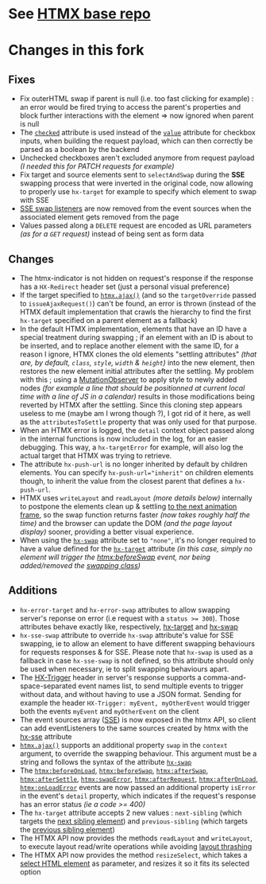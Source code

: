 # See [HTMX base repo](https://github.com/bigskysoftware/htmx)

# Changes in this fork
## Fixes
- Fix outerHTML swap if parent is null (i.e. too fast clicking for example) : an error would be fired trying to access the parent's properties and block further interactions with the element => now ignored when parent is null
- The [`checked`](https://developer.mozilla.org/en/docs/Web/HTML/Element/Input/checkbox#checked) attribute is used instead of the [`value`](https://developer.mozilla.org/en/docs/Web/HTML/Element/Input/checkbox#value) attribute for checkbox inputs, when building the request payload, which can then correctly be parsed as a boolean by the backend
- Unchecked checkboxes aren't excluded anymore from request payload _(I needed this for PATCH requests for example)_
- Fix target and source elements sent to `selectAndSwap` during the **SSE** swapping process that were inverted in the original code, now allowing to properly use `hx-target` for example to specify which element to swap with SSE
- [SSE swap listeners](https://htmx.org/attributes/hx-sse/) are now removed from the event sources when the associated element gets removed from the page
- Values passed along a `DELETE` request are encoded as URL parameters _(as for a `GET` request)_ instead of being sent as form data 
## Changes
- The htmx-indicator is not hidden on request's response if the response has a `HX-Redirect` header set (just a personal visual preference)
- If the target specified to [`htmx.ajax()`](https://htmx.org/api/#ajax) (and so the `targetOverride` passed to `issueAjaxRequest()`) can't be found, an error is thrown (instead of the HTMX default implementation that crawls the hierarchy to find the first `hx-target` specified on a parent element as a fallback)
- In the default HTMX implementation, elements that have an ID have a special treatment during swapping ; if an element with an ID is about to be inserted, and to replace another element with the same ID, for a reason I ignore, HTMX clones the old elements "settling attributes" _(that are, by default, `class`, `style`, `width` & `height`)_ into the new element, then restores the new element initial attributes after the settling. My problem with this ; using a [MutationObserver](https://developer.mozilla.org/en/docs/Web/API/MutationObserver) to apply style to newly added nodes _(for example a line that should be positionned at current local time with a line of JS in a calendar)_ results in those modifications being reverted by HTMX after the settling. Since this cloning step appears useless to me (maybe am I wrong though ?), I got rid of it here, as well as the `attributesToSettle` property that was only used for that purpose.
- When an HTMX error is logged, the `detail` context object passed along in the internal functions is now included in the log, for an easier debugging. This way, a `hx-targetError` for example, will also log the actual target that HTMX was trying to retrieve.
- The attribute `hx-push-url` is no longer inherited by default by children elements. You can specify `hx-push-url="inherit"` on children elements though, to inherit the value from the closest parent that defines a `hx-push-url`.
- HTMX uses `writeLayout` and `readLayout` _(more details below)_ internally to postpone the elements clean up & settling [to the next animation frame](https://developer.mozilla.org/fr/docs/Web/API/Window/requestAnimationFrame), so the swap function returns faster _(now takes roughly half the time)_ and the browser can update the DOM _(and the page layout display)_ sooner, providing a better visual experience.
- When using the [`hx-swap`](https://htmx.org/attributes/hx-swap/) attribute set to `"none"`, it's no longer required to have a value defined for the [`hx-target`](https://htmx.org/attributes/hx-target/) attribute _(in this case, simply no element will trigger the [htmx:beforeSwap](https://htmx.org/events/#htmx:beforeSwap) event, nor being added/removed the [swapping class](https://htmx.org/reference/#classes))_
## Additions
- `hx-error-target` and `hx-error-swap` attributes to allow swapping server's reponse on error (i.e request with a `status >= 300`). Those attributes behave exactly like, respectively, [hx-target](https://htmx.org/attributes/hx-target/) and [hx-swap](https://htmx.org/attributes/hx-swap/)
- `hx-sse-swap` attribute to override `hx-swap` attribute's value for SSE swapping, ie to allow an element to have different swapping behaviours for requests responses & for SSE. Please note that `hx-swap` is used as a fallback in case `hx-sse-swap` is not defined, so this attribute should only be used when necessary, ie to split swapping behaviours apart. 
- The [HX-Trigger](https://htmx.org/headers/hx-trigger/) header in server's response supports a comma-and-space-separated event names list, to send multiple events to trigger without data, and without having to use a JSON format. Sending for example the header `HX-Trigger: myEvent, myOtherEvent` would trigger both the events `myEvent` and `myOtherEvent` on the client
- The event sources array ([SSE](https://htmx.org/attributes/hx-sse/)) is now exposed in the htmx API, so client can add eventListeners to the same sources created by htmx with the [hx-sse](https://htmx.org/attributes/hx-sse/) attribute
- [`htmx.ajax()`](https://htmx.org/api/#ajax) supports an additional property `swap` in the `context` argument, to override the swapping behaviour. This argument must be a string and follows the syntax of the attribute [`hx-swap`](https://htmx.org/attributes/hx-swap/)
- The [`htmx:beforeOnLoad`](https://htmx.org/events/#htmx:beforeOnLoad), [`htmx:beforeSwap`](https://htmx.org/events/#htmx:beforeSwap), [`htmx:afterSwap`](https://htmx.org/events/#htmx:afterSwap), [`htmx:afterSettle`](https://htmx.org/events/#htmx:afterSettle), [`htmx:swapError`](https://htmx.org/events/#htmx:swapError), [`htmx:afterRequest`](https://htmx.org/events/#htmx:afterRequest), [`htmx:afterOnLoad`](https://htmx.org/events/#htmx:afterOnLoad), [`htmx:onLoadError`](https://htmx.org/events/#htmx:onLoadError) events are now passed an additional property `isError` in the event's `detail` property, which indicates if the request's response has an error status _(ie a code >= 400)_
- The `hx-target` attribute accepts 2 new values : `next-sibling` (which targets the [next sibling element](https://developer.mozilla.org/en-US/docs/Web/API/Element/nextElementSibling)) and `previous-sibling` (which targets the [previous sibling element](https://developer.mozilla.org/en-US/docs/Web/API/Element/previousElementSibling))
- The HTMX API now provides the methods `readLayout` and `writeLayout`, to execute layout read/write operations while avoiding [layout thrashing](https://developers.google.com/web/fundamentals/performance/rendering/avoid-large-complex-layouts-and-layout-thrashing#avoid_layout_thrashing)
- The HTMX API now provides the method `resizeSelect`, which takes a [select HTML element](https://developer.mozilla.org/fr/docs/Web/HTML/Element/select) as parameter, and resizes it so it fits its selected option
